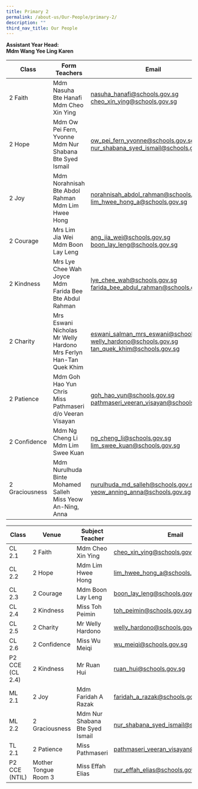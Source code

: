 ```yaml
---
title: Primary 2
permalink: /about-us/Our-People/primary-2/
description: ""
third_nav_title: Our People
---
```

**Assistant Year Head:**<br>
**Mdm Wang Yee Ling Karen**


| Class | Form Teachers | Email |
| -------- | -------- | -------- |
| 2 Faith     | Mdm Nasuha Bte Hanafi<br>Mdm Cheo Xin Ying     | [nasuha\_hanafi@schools.gov.sg](mailto:nasuha_hanafi@schools.gov.sg)<br>[cheo\_xin\_ying@schools.gov.sg](mailto:cheo_xin_ying@schools.gov.sg)|
|2 Hope| Mdm Ow Pei Fern, Yvonne<br>Mdm Nur Shabana Bte Syed Ismail| [ow\_pei\_fern\_yvonne@schools.gov.sg](mailto:ow_pei_fern_yvonne@schools.gov.sg)<br>[nur\_shabana\_syed\_ismail@schools.gov.sg](mailto:nur_shabana_syed_ismail@schools.gov.sg)
|2 Joy| Mdm Norahnisah Bte Abdol Rahman<br>Mdm Lim Hwee Hong|[norahnisah\_abdol\_rahman@schools.gov.sg](mailto:norahnisah_abdol_rahman@schools.gov.sg)<br>[lim\_hwee\_hong\_a@schools.gov.sg](mailto:lim_hwee_hong_a@schools.gov.sg)
| 2 Courage| Mrs Lim Jia Wei<br>Mdm Boon Lay Leng| [ang\_jia\_wei@schools.gov.sg](mailto:ang_jia_wei@schools.gov.sg)<br>[boon\_lay\_leng@schools.gov.sg](mailto:boon_lay_leng@schools.gov.sg)
|2 Kindness| Mrs Lye Chee Wah Joyce<br>Mdm Farida Bee Bte Abdul Rahman|[lye\_chee\_wah@schools.gov.sg](mailto:lye_chee_wah@schools.gov.sg)<br>[farida\_bee\_abdul\_rahman@schools.gov.sg](mailto:farida_bee_abdul_rahman@schools.gov.sg)
|2 Charity|Mrs Eswani Nicholas<br>Mr Welly Hardono<br>Mrs Ferlyn Han-Tan Quek Khim| [eswani\_salman\_mrs\_eswani@schools.gov.sg](mailto:eswani_salman_mrs_eswani@schools.gov.sg)<br>[welly\_hardono@schools.gov.sg](mailto:welly_hardono@schools.gov.sg)<br>[tan\_quek\_khim@schools.gov.sg](mailto:tan_quek_khim@schools.gov.sg)
|2 Patience| Mdm Goh Hao Yun Chris<br>Miss Pathmaseri d/o Veeran Visayan | [goh\_hao\_yun@schools.gov.sg](mailto:goh_hao_yun@schools.gov.sg)<br>[pathmaseri\_veeran\_visayan@schools.gov.sg](mailto:pathmaseri_veeran_visayan@schools.gov.sg)
|2 Confidence| Mdm Ng Cheng Li<br>Mdm Lim Swee Kuan| [ng\_cheng\_li@schools.gov.sg](mailto:ng_cheng_li@schools.gov.sg)<br>[lim\_swee\_kuan@schools.gov.sg](mailto:lim_swee_kuan@schools.gov.sg)
|2 Graciousness| Mdm Nurulhuda Binte Mohamed Salleh<br>Miss Yeow An-Ning, Anna|[nurulhuda\_md\_salleh@schools.gov.sg](mailto:nurulhuda_md_salleh@schools.gov.sg)<br>[yeow\_anning\_anna@schools.gov.sg](mailto:yeow_anning_anna@schools.gov.sg)

| Class | Venue| Subject Teacher | Email |
| -------- | -------- | -------- | --- |
|CL 2.1| 2 Faith| Mdm Cheo Xin Ying| [cheo\_xin\_ying@schools.gov.sg](mailto:cheo_xin_ying@schools.gov.sg)
| CL 2.2| 2 Hope| Mdm Lim Hwee Hong| [lim\_hwee\_hong\_a@schools.gov.sg](mailto:lim_hwee_hong_a@schools.gov.sg)
| CL 2.3| 2 Courage| Mdm Boon Lay Leng| [boon\_lay\_leng@schools.gov.sg](mailto:boon_lay_leng@schools.gov.sg)
| CL 2.4| 2 Kindness| Miss Toh Peimin| [toh\_peimin@schools.gov.sg](mailto:toh_peimin@schools.gov.sg)
| CL 2.5| 2 Charity| Mr Welly Hardono| [welly\_hardono@schools.gov.sg](mailto:welly_hardono@schools.gov.sg)
| CL 2.6| 2 Confidence| Miss Wu Meiqi| [wu\_meiqi@schools.gov.sg](mailto:wu_meiqi@schools.gov.sg)
| P2 CCE (CL 2.4)| 2 Kindness| Mr Ruan Hui| [ruan\_hui@schools.gov.sg](mailto:ruan_hui@schools.gov.sg)
| ML 2.1| 2 Joy| Mdm Faridah A Razak| [faridah\_a\_razak@schools.gov.sg](mailto:faridah_a_razak@schools.gov.sg)
|ML 2.2| 2 Graciousness| Mdm Nur Shabana Bte Syed Ismail| [nur\_shabana\_syed\_ismail@schools.gov.sg](mailto:nur_shabana_syed_ismail@schools.gov.sg)
|TL 2.1| 2 Patience| Miss Pathmaseri| [pathmaseri\_veeran\_visayan@schools.gov.sg](mailto:pathmaseri_veeran_visayan@schools.gov.sg)
| P2 CCE (NTIL)| Mother Tongue Room 3| Miss Effah Elias| [nur\_effah\_elias@schools.gov.sg](mailto:nur_effah_elias@schools.gov.sg)